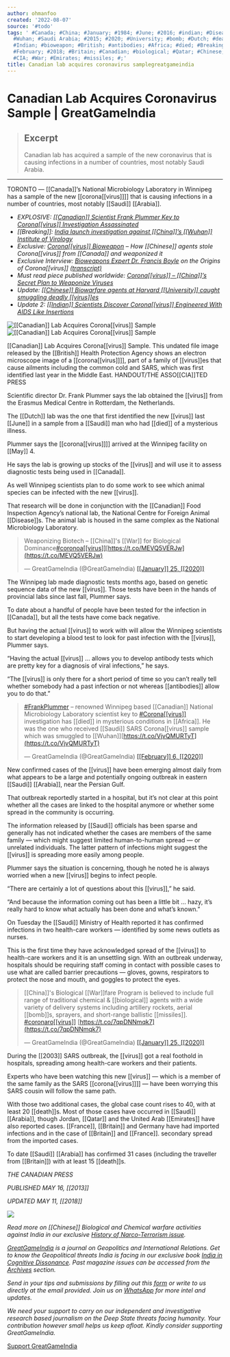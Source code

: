 ```yaml
---
author: ohmanfoo
created: '2022-08-07'
source: '#todo'
tags: ' #Canada; #China; #January; #1984; #June; #2016; #indian; #Disease; #May; #France;
  #Wuhan; #Saudi Arabia; #2015; #2020; #University; #bomb; #Dutch; #death; #2003;
  #Indian; #bioweapon; #British; #antibodies; #Africa; #died; #Breaking; #2013; #coronavirus;
  #February; #2018; #Britain; #Canadian; #biological; #Qatar; #Chinese; #virus; #1732;
  #CIA; #War; #Emirates; #missiles; #;'
title: Canadian lab acquires coronavirus samplegreatgameindia
---
```


# Canadian Lab Acquires Coronavirus Sample | GreatGameIndia

> ## Excerpt
> Canadian lab has acquired a sample of the new coronavirus that is causing infections in a number of countries, most notably Saudi Arabia.

---
TORONTO — [[Canada]]’s National Microbiology Laboratory in Winnipeg has a sample of the new [[corona[[virus]]]] that is causing infections in a number of countries, most notably [[Saudi]] [[Arabia]].

-   _EXPLOSIVE: [[[Canadian]] Scientist Frank Plummer Key to Corona[[virus]] Investigation Assassinated](https://greatgameindia.com/frank-plummer-canadian-lab-scientist-key-to-[[corona[[virus]]]]-investigation-assassinated/)_
-   _[[Breaking]]: [India launch investigation against [[China]]’s [[Wuhan]] Institute of Virology](https://greatgameindia.com/[[corona[[virus]]]]-india-to-investigate-wuhan-institute-of-virology/)_
-   _Exclusive: [Corona[[virus]] Bioweapon](https://greatgameindia.com/[[corona[[virus]]]]-[[bioweapon]]/) – How [[Chinese]] agents stole Corona[[virus]] from [[Canada]] and weaponized it_
-   _Exclusive Interview: [Bioweapons Expert Dr. Francis Boyle](https://greatgameindia.com/dr-francis-boyle-creator-of-[[bioweapon]]s-act-says-[[corona[[virus]]]]-is-[[biological]]-warfare-weapon/) on the Origins of Corona[[virus]] [(transcript)](https://greatgameindia.com/transcript-[[bioweapon]]s-expert-dr-francis-boyle-on-[[corona[[virus]]]]/)_
-   _Must read piece published worldwide: [Corona[[virus]] – [[China]]’s Secret Plan to Weaponize Viruses](https://greatgameindia.com/[[corona[[virus]]]]-chinas-secret-plan-to-weaponize-[[virus]]es/)_
-   _Update:_ [_[[Chinese]] Biowarfare agents at Harvard [[University]] caught smuggling deadly [[virus]]es_](https://greatgameindia.com/chinese-biowarfare-agents-at-harvard-university-caught-smuggling-[[virus]]es/)
-   _Update 2: [[[Indian]] Scientists Discover Corona[[virus]] Engineered With AIDS Like Insertions](https://greatgameindia.com/[[indian]]-scientists-discover-[[corona[[virus]]]]-engineered-with-aids-like-insertions/)_

![[[Canadian]] Lab Acquires Corona[[virus]] Sample](https://i1.wp.com/greatgameindia.com/wp-content/uploads/[[2020]]/01/[[Canadian]]-Lab-Acquires-Corona[[virus]]-Sample-1024x706.jpeg?resize=696%2C480&is-pending-load=1)![[[Canadian]] Lab Acquires Corona[[virus]] Sample](https://i1.wp.com/greatgameindia.com/wp-content/uploads/[[2020]]/01/[[Canadian]]-Lab-Acquires-Corona[[virus]]-Sample-1024x706.jpeg?resize=696%2C480)

[[Canadian]] Lab Acquires Corona[[virus]] Sample. This undated file image released by the [[British]] Health Protection Agency shows an electron microscope image of a [[corona[[virus]]]], part of a family of [[virus]]es that cause ailments including the common cold and SARS, which was first identified last year in the Middle East. HANDOUT/THE ASSO[[CIA]]TED PRESS

Scientific director Dr. Frank Plummer says the lab obtained the [[virus]] from the Erasmus Medical Centre in Rotterdam, the Netherlands.

The [[Dutch]] lab was the one that first identified the new [[virus]] last [[June]] in a sample from a [[Saudi]] man who had [[died]] of a mysterious illness.

Plummer says the [[corona[[virus]]]] arrived at the Winnipeg facility on [[May]] 4.

He says the lab is growing up stocks of the [[virus]] and will use it to assess diagnostic tests being used in [[Canada]].

As well Winnipeg scientists plan to do some work to see which animal species can be infected with the new [[virus]].

That research will be done in conjunction with the [[Canadian]] Food Inspection Agency’s national lab, the National Centre for Foreign Animal [[Disease]]s. The animal lab is housed in the same complex as the National Microbiology Laboratory.

> Weaponizing Biotech – [[China]]'s [[War]] for Biological Dominance[#coronoa[[virus]]](https://twitter.com/hashtag/coronoa[[virus]]?src=hash&ref_src=twsrc%5Etfw)[https://t.co/MEVQ5VERJw](https://t.co/MEVQ5VERJw)
> 
> — GreatGameIndia (@GreatGameIndia) [[[January]] 25, [[2020]]](https://twitter.com/GreatGameIndia/status/1221047594304135168?ref_src=twsrc%5Etfw)

The Winnipeg lab made diagnostic tests months ago, based on genetic sequence data of the new [[virus]]. Those tests have been in the hands of provincial labs since last fall, Plummer says.

To date about a handful of people have been tested for the infection in [[Canada]], but all the tests have come back negative.

But having the actual [[virus]] to work with will allow the Winnipeg scientists to start developing a blood test to look for past infection with the [[virus]], Plummer says.

“Having the actual [[virus]] … allows you to develop antibody tests which are pretty key for a diagnosis of viral infections,” he says.

“The [[virus]] is only there for a short period of time so you can’t really tell whether somebody had a past infection or not whereas [[antibodies]] allow you to do that.”

> [#FrankPlummer](https://twitter.com/hashtag/FrankPlummer?src=hash&ref_src=twsrc%5Etfw) – renowned Winnipeg based [[Canadian]] National Microbiology Laboratory scientist key to [#Corona[[virus]]](https://twitter.com/hashtag/Corona[[virus]]?src=hash&ref_src=twsrc%5Etfw) investigation has [[died]] in mysterious conditions in [[Africa]]. He was the one who received [[Saudi]] SARS Corona[[virus]] sample which was smuggled to [[Wuhan]][https://t.co/VjvQMURTyT](https://t.co/VjvQMURTyT)
> 
> — GreatGameIndia (@GreatGameIndia) [[[February]] 6, [[2020]]](https://twitter.com/GreatGameIndia/status/12252962976[[1732]]6081?ref_src=twsrc%5Etfw)

New confirmed cases of the [[virus]] have been emerging almost daily from what appears to be a large and potentially ongoing outbreak in eastern [[Saudi]] [[Arabia]], near the Persian Gulf.

That outbreak reportedly started in a hospital, but it’s not clear at this point whether all the cases are linked to the hospital anymore or whether some spread in the community is occurring.

The information released by [[Saudi]] officials has been sparse and generally has not indicated whether the cases are members of the same family — which might suggest limited human-to-human spread — or unrelated individuals. The latter pattern of infections might suggest the [[virus]] is spreading more easily among people.

Plummer says the situation is concerning, though he noted he is always worried when a new [[virus]] begins to infect people.

“There are certainly a lot of questions about this [[virus]],” he said.

“And because the information coming out has been a little bit … hazy, it’s really hard to know what actually has been done and what’s known.”

On Tuesday the [[Saudi]] Ministry of Health reported it has confirmed infections in two health-care workers — identified by some news outlets as nurses.

This is the first time they have acknowledged spread of the [[virus]] to health-care workers and it is an unsettling sign. With an outbreak underway, hospitals should be requiring staff coming in contact with possible cases to use what are called barrier precautions — gloves, gowns, respirators to protect the nose and mouth, and goggles to protect the eyes.

> [[China]]'s Biological [[War]]fare Program is believed to include full range of traditional chemical & [[biological]] agents with a wide variety of delivery systems including artillery rockets, aerial [[bomb]]s, sprayers, and short-range ballistic [[missiles]]. [#coronaro[[virus]]](https://twitter.com/hashtag/coronaro[[virus]]?src=hash&ref_src=twsrc%5Etfw) [https://t.co/7qpDNNmqk7](https://t.co/7qpDNNmqk7)
> 
> — GreatGameIndia (@GreatGameIndia) [[[January]] 25, [[2020]]](https://twitter.com/GreatGameIndia/status/122094944476356[[1984]]?ref_src=twsrc%5Etfw)

During the [[2003]] SARS outbreak, the [[virus]] got a real foothold in hospitals, spreading among health-care workers and their patients.

Experts who have been watching this new [[virus]] — which is a member of the same family as the SARS [[corona[[virus]]]] — have been worrying this SARS cousin will follow the same path.

With those two additional cases, the global case count rises to 40, with at least 20 [[death]]s. Most of those cases have occurred in [[Saudi]] [[Arabia]], though Jordan, [[Qatar]] and the United Arab [[Emirates]] have also reported cases. [[France]], [[Britain]] and Germany have had imported infections and in the case of [[Britain]] and [[France]]. secondary spread from the imported cases.

To date [[Saudi]] [[Arabia]] has confirmed 31 cases (including the traveller from [[Britain]]) with at least 15 [[death]]s.

_THE CANADIAN PRESS_

_PUBLISHED MAY 16, [[2013]]_

_UPDATED MAY 11, [[2018]]_

[![](https://i0.wp.com/greatgameindia.com/wp-content/uploads/[[2015]]/12/GreatGameIndia-Magazine-Apr-Jun-[[2016]]-Issue-Web.jpg?resize=255%2C330)](https://greatgameindia.com/subscribe/)

_Read more on [[Chinese]] Biological and Chemical warfare activities against India in our exclusive [History of Narco-Terrorism issue](https://greatgameindia.com/subscribe/)._

_[GreatGameIndia](https://greatgameindia.com/) is_ _a journal on Geopolitics and International Relations. Get to know the Geopolitical threats India is facing in our exclusive book [India in Cognitive Dissonance](https://notionpress.com/read/india-in-cognitive-dissonance). Past magazine issues can be accessed from the [Archives](https://greatgameindia.com/subscribe/) section._

_Send in your tips and submissions by filling out this [form](https://greatgameindia.com/contact-us/) or write to us directly at the email provided._ _Join us on [WhatsApp](https://tinyurl.com/GGIUpdates) for more intel and updates._

_We need your support to carry on our independent and investigative research based journalism on the Deep State threats facing humanity. Your contribution however small helps us keep afloat. Kindly consider supporting GreatGameIndia._

[Support GreatGameIndia](https://greatgameindia.com/donate/)